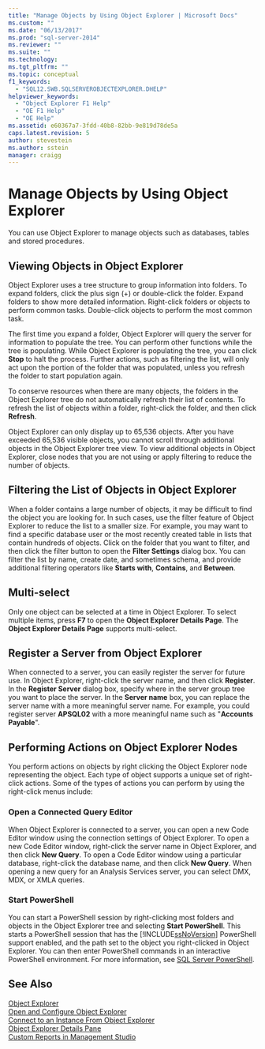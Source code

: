 ```yaml
---
title: "Manage Objects by Using Object Explorer | Microsoft Docs"
ms.custom: ""
ms.date: "06/13/2017"
ms.prod: "sql-server-2014"
ms.reviewer: ""
ms.suite: ""
ms.technology:
ms.tgt_pltfrm: ""
ms.topic: conceptual
f1_keywords: 
  - "SQL12.SWB.SQLSERVEROBJECTEXPLORER.DHELP"
helpviewer_keywords: 
  - "Object Explorer F1 Help"
  - "OE F1 Help"
  - "OE Help"
ms.assetid: e60367a7-3fdd-40b8-82bb-9e819d78de5a
caps.latest.revision: 5
author: stevestein
ms.author: sstein
manager: craigg
---
```

# Manage Objects by Using Object Explorer
  You can use Object Explorer to manage objects such as databases, tables and stored procedures.  
  
## Viewing Objects in Object Explorer  
 Object Explorer uses a tree structure to group information into folders. To expand folders, click the plus sign (+) or double-click the folder. Expand folders to show more detailed information. Right-click folders or objects to perform common tasks. Double-click objects to perform the most common task.  
  
 The first time you expand a folder, Object Explorer will query the server for information to populate the tree. You can perform other functions while the tree is populating. While Object Explorer is populating the tree, you can click **Stop** to halt the process. Further actions, such as filtering the list, will only act upon the portion of the folder that was populated, unless you refresh the folder to start population again.  
  
 To conserve resources when there are many objects, the folders in the Object Explorer tree do not automatically refresh their list of contents. To refresh the list of objects within a folder, right-click the folder, and then click **Refresh**.  
  
 Object Explorer can only display up to 65,536 objects. After you have exceeded 65,536 visible objects, you cannot scroll through additional objects in the Object Explorer tree view. To view additional objects in Object Explorer, close nodes that you are not using or apply filtering to reduce the number of objects.  
  
## Filtering the List of Objects in Object Explorer  
 When a folder contains a large number of objects, it may be difficult to find the object you are looking for. In such cases, use the filter feature of Object Explorer to reduce the list to a smaller size. For example, you may want to find a specific database user or the most recently created table in lists that contain hundreds of objects. Click on the folder that you want to filter, and then click the filter button to open the **Filter Settings** dialog box. You can filter the list by name, create date, and sometimes schema, and provide additional filtering operators like **Starts with**, **Contains**, and **Between**.  
  
## Multi-select  
 Only one object can be selected at a time in Object Explorer. To select multiple items, press **F7** to open the **Object Explorer Details Page**. The **Object Explorer Details Page** supports multi-select.  
  
## Register a Server from Object Explorer  
 When connected to a server, you can easily register the server for future use. In Object Explorer, right-click the server name, and then click **Register**. In the **Register Server** dialog box, specify where in the server group tree you want to place the server. In the **Server name** box, you can replace the server name with a more meaningful server name. For example, you could register server **APSQL02** with a more meaningful name such as "**Accounts Payable**".  
  
## Performing Actions on Object Explorer Nodes  
 You perform actions on objects by right clicking the Object Explorer node representing the object. Each type of object supports a unique set of right-click actions. Some of the types of actions you can perform by using the right-click menus include:  
  
### Open a Connected Query Editor  
 When Object Explorer is connected to a server, you can open a new Code Editor window using the connection settings of Object Explorer. To open a new Code Editor window, right-click the server name in Object Explorer, and then click **New Query**. To open a Code Editor window using a particular database, right-click the database name, and then click **New Query**. When opening a new query for an Analysis Services server, you can select DMX, MDX, or XMLA queries.  
  
### Start PowerShell  
 You can start a PowerShell session by right-clicking most folders and objects in the Object Explorer tree and selecting **Start PowerShell**. This starts a PowerShell session that has the [!INCLUDE[ssNoVersion](../../includes/ssnoversion-md.md)] PowerShell support enabled, and the path set to the object you right-clicked in Object Explorer. You can then enter PowerShell commands in an interactive PowerShell environment. For more information, see [SQL Server PowerShell](../../powershell/sql-server-powershell.md).  
  
## See Also  
 [Object Explorer](object-explorer.md)   
 [Open and Configure Object Explorer](open-and-configure-object-explorer.md)   
 [Connect to an Instance From Object Explorer](connect-to-an-instance-from-object-explorer.md)   
 [Object Explorer Details Pane](object-explorer-details-pane.md)   
 [Custom Reports in Management Studio](custom-reports-in-management-studio.md)  
  
  
